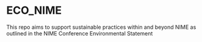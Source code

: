 # ECO_NIME
  This repo aims to support sustainable practices within and beyond NIME as outlined in the NIME Conference Environmental Statement
